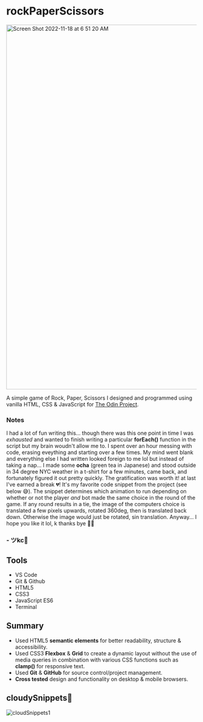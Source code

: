 # rockPaperScissors
[<img width="965" alt="Screen Shot 2022-11-18 at 6 51 20 AM" src="https://user-images.githubusercontent.com/90482169/202699133-aa820f62-adee-4503-9f27-6a91c9bb6a57.png">](https://johnkeyscloud.github.io/rockPaperScissors/)


A simple game of Rock, Paper, Scissors I designed and programmed using vanilla HTML, CSS & JavaScript for <a href="https://www.theodinproject.com/lessons/foundations-rock-paper-scissors" target="_blank">The Odin Project</a>.

### Notes

I had a lot of fun writing this… though there was this one point in time I was *exhausted* and wanted to finish writing a particular **forEach()** function in the script but my brain woudn't allow me to. I spent over an hour messing with code, erasing eveything and starting over a few times. My mind went blank and everything else I had written looked foreign to me lol but instead of taking a nap… I made some **ocha** (green tea in Japanese) and stood outside in 34 degree NYC weather in a t-shirt for a few minutes, came back, and fortunately figured it out pretty quickly. The gratification was worth it! at last I've earned a break 💔! It's my favorite code snippet from the project (see below 😅). The snippet determines which animation to run depending on whether or not the player *and* bot made the same choice in the round of the game. If any round results in a tie, the image of the computers choice is translated a few pixels upwards, rotated 360deg, then is translated back down. Otherwise the image would just be rotated, sin translation. 
Anyway… I hope you like it lol, k thanks bye ✌🏽

### - ツkc💭

## Tools
* VS Code
* Git & Github
* HTML5
* CSS3 
* JavaScript ES6
* Terminal

## Summary
* Used HTML5 **semantic elements** for better readability, structure & accessibility.
* Used CSS3 **Flexbox** & **Grid** to create a dynamic layout without the use of media queries in combination with various CSS functions such as **clamp()** for responsive text.
* Used **Git** & **GitHub** for source control/project management. 
* **Cross tested** design and functionality on desktop & mobile browsers.

## cloudySnippets💭
![cloudSnippets1](https://user-images.githubusercontent.com/90482169/202843102-b52debe7-2e26-449d-9466-c04f23d6cc8a.png)
